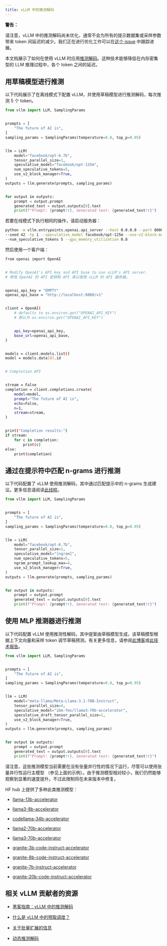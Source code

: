 ```yaml
---
title: vLLM 中的推测解码
---
```


**警告：**

请注意，vLLM 中的推测解码尚未优化，通常不会为所有的提示数据集或采样参数带来 token 间延迟的减少。我们正在进行优化工作可以在[这个 issue](https://github.com/vllm-project/vllm/issues/4630) 中跟踪进展。


本文档展示了如何在使用 vLLM 时应用[推测解码](https://x.com/karpathy/status/1697318534555336961)。这种技术能够降低在内存密集型的 LLM 推理过程中，各个 token 之间的延迟。


## 用草稿模型进行推测

以下代码展示了在离线模式下配置 vLLM，并使用草稿模型进行推测解码，每次推测 5 个 token。

```python
from vllm import LLM, SamplingParams


prompts = [
    "The future of AI is",
]
sampling_params = SamplingParams(temperature=0.8, top_p=0.95)


llm = LLM(
    model="facebook/opt-6.7b",
    tensor_parallel_size=1,
    speculative_model="facebook/opt-125m",
    num_speculative_tokens=5,
    use_v2_block_manager=True,
)
outputs = llm.generate(prompts, sampling_params)


for output in outputs:
    prompt = output.prompt
    generated_text = output.outputs[0].text
    print(f"Prompt: {prompt!r}, Generated text: {generated_text!r}")
```


若要在线模式下执行相同的操作，请启动服务器：

```bash
python -m vllm.entrypoints.openai.api_server --host 0.0.0.0 --port 8000 --model facebook/opt-6.7b \
--seed 42 -tp 1 --speculative_model facebook/opt-125m --use-v2-block-manager \
--num_speculative_tokens 5 --gpu_memory_utilization 0.8
```
然后使用一个客户端：
```bash
from openai import OpenAI


# Modify OpenAI's API key and API base to use vLLM's API server.
# 修改 OpenAI 的 API 密钥和 API 库以使用 vLLM 的 API 服务器。


openai_api_key = "EMPTY"
openai_api_base = "http://localhost:8000/v1"


client = OpenAI(
    # defaults to os.environ.get("OPENAI_API_KEY")
    # 默认为 os.environ.get("OPENAI_API_KEY")


    api_key=openai_api_key,
    base_url=openai_api_base,
)


models = client.models.list()
model = models.data[0].id


# Completion API


stream = False
completion = client.completions.create(
    model=model,
    prompt="The future of AI is",
    echo=False,
    n=1,
    stream=stream,
)


print("Completion results:")
if stream:
    for c in completion:
        print(c)
else:
    print(completion)
```


## 通过在提示符中匹配 n-grams 进行推测

以下代码配置了 vLLM 使用推测解码，其中通过匹配提示中的 n-grams 生成建议。更多信息请阅读[此线程](https://x.com/joao_gante/status/1747322413006643259)。

```python
from vllm import LLM, SamplingParams


prompts = [
    "The future of AI is",
]
sampling_params = SamplingParams(temperature=0.8, top_p=0.95)


llm = LLM(
    model="facebook/opt-6.7b",
    tensor_parallel_size=1,
    speculative_model="[ngram]",
    num_speculative_tokens=5,
    ngram_prompt_lookup_max=4,
    use_v2_block_manager=True,
)
outputs = llm.generate(prompts, sampling_params)


for output in outputs:
    prompt = output.prompt
    generated_text = output.outputs[0].text
    print(f"Prompt: {prompt!r}, Generated text: {generated_text!r}")
```


## 使用 MLP 推测器进行推测

以下代码配置 vLLM 使用推测性解码，其中提案由草稿模型生成，该草稿模型根据上下文向量和采样 token 调节草稿预测。有关更多信息，请参阅[此博客](https://pytorch.org/blog/hitchhikers-guide-speculative-decoding/)或[此技术报告](https://arxiv.org/abs/2404.19124)。

```python
from vllm import LLM, SamplingParams


prompts = [
    "The future of AI is",
]
sampling_params = SamplingParams(temperature=0.8, top_p=0.95)


llm = LLM(
    model="meta-llama/Meta-Llama-3.1-70B-Instruct",
    tensor_parallel_size=4,
    speculative_model="ibm-fms/llama3-70b-accelerator",
    speculative_draft_tensor_parallel_size=1,
    use_v2_block_manager=True,
)
outputs = llm.generate(prompts, sampling_params)


for output in outputs:
    prompt = output.prompt
    generated_text = output.outputs[0].text
    print(f"Prompt: {prompt!r}, Generated text: {generated_text!r}")
```


请注意，这些推测模型当前需要在没有张量并行性的情况下运行，尽管可以使用张量并行性运行主模型 （参见上面的示例）。由于推测模型相对较小，我们仍然能够观察到显著的速度提升。不过此限制将在未来版本中修复。


HF hub 上提供了多种此类推测模型：

* [llama-13b-accelerator](https://huggingface.co/ibm-fms/llama-13b-accelerator)

* [llama3-8b-accelerator](https://huggingface.co/ibm-fms/llama3-8b-accelerator)

* [codellama-34b-accelerator](https://huggingface.co/ibm-fms/codellama-34b-accelerator)

* [llama2-70b-accelerator](https://huggingface.co/ibm-fms/llama2-70b-accelerator)

* [llama3-70b-accelerator](https://huggingface.co/ibm-fms/llama3-70b-accelerator)

* [granite-3b-code-instruct-accelerator](https://huggingface.co/ibm-granite/granite-3b-code-instruct-accelerator)

* [granite-8b-code-instruct-accelerator](https://huggingface.co/ibm-granite/granite-8b-code-instruct-accelerator)

* [granite-7b-instruct-accelerator](https://huggingface.co/ibm-granite/granite-7b-instruct-accelerator)

* [granite-20b-code-instruct-accelerator](https://huggingface.co/ibm-granite/granite-20b-code-instruct-accelerator)


## 相关 vLLM 贡献者的资源

* [黑客指南：vLLM 中的推测解码](https://www.youtube.com/watch?v=9wNAgpX6z_4)

* [什么是 vLLM 中的预取调度？](https://docs.google.com/document/d/1Z9TvqzzBPnh5WHcRwjvK2UEeFeq5zMZb5mFE8jR0HCs/edit#heading=h.1fjfb0donq5a)

* [关于批量扩展的信息](https://docs.google.com/document/d/1T-JaS2T1NRfdP51qzqpyakoCXxSXTtORppiwaj5asxA/edit#heading=h.kk7dq05lc6q8)

* [动态推测解码](https://github.com/vllm-project/vllm/issues/4565)


